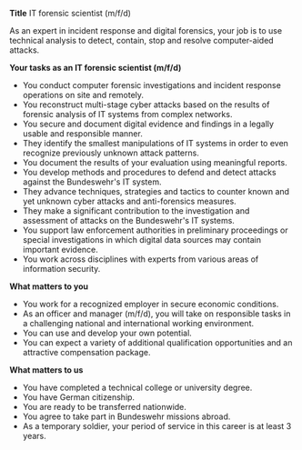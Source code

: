 **Title**
IT forensic scientist (m/f/d)

As an expert in incident response and digital forensics, your job is to use technical analysis to detect, contain, stop and resolve computer-aided attacks.

**Your tasks as an IT forensic scientist (m/f/d)**

-	You conduct computer forensic investigations and incident response operations on site and remotely.
-	You reconstruct multi-stage cyber attacks based on the results of forensic analysis of IT systems from complex networks.
-	You secure and document digital evidence and findings in a legally usable and responsible manner.
-	They identify the smallest manipulations of IT systems in order to even recognize previously unknown attack patterns.
-	You document the results of your evaluation using meaningful reports.
-	You develop methods and procedures to defend and detect attacks against the Bundeswehr's IT system.
-	They advance techniques, strategies and tactics to counter known and yet unknown cyber attacks and anti-forensics measures.
-	They make a significant contribution to the investigation and assessment of attacks on the Bundeswehr's IT systems.
-	You support law enforcement authorities in preliminary proceedings or special investigations in which digital data sources may contain important evidence.
-	You work across disciplines with experts from various areas of information security.

**What matters to you**

-	You work for a recognized employer in secure economic conditions.
-	As an officer and manager (m/f/d), you will take on responsible tasks in a challenging national and international working environment.
-	You can use and develop your own potential.
-	You can expect a variety of additional qualification opportunities and an attractive compensation package.

**What matters to us**

-	You have completed a technical college or university degree.
-	You have German citizenship.
-	You are ready to be transferred nationwide.
-	You agree to take part in Bundeswehr missions abroad.
-	As a temporary soldier, your period of service in this career is at least 3 years.
